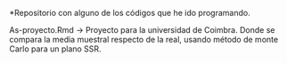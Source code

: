 *Repositorio con alguno de los códigos que he ido programando.

As-proyecto.Rmd -> Proyecto para la universidad de Coimbra. Donde se compara la media muestral respecto de la real, usando método de monte Carlo para un plano SSR.
